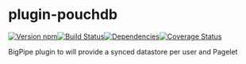 # plugin-pouchdb

[![Version npm][version]](http://browsenpm.org/package/plugin-h)[![Build Status][build]](https://travis-ci.org/bigpipe/plugin-pouchdb)[![Dependencies][david]](https://david-dm.org/bigpipe/plugin-pouchdb)[![Coverage Status][cover]](https://coveralls.io/r/bigpipe/plugin-pouchdb?branch=master)

[version]: http://img.shields.io/npm/v/plugin-pouchdb.svg?style=flat-square
[build]: http://img.shields.io/travis/bigpipe/plugin-pouchdb/master.svg?style=flat-square
[david]: https://img.shields.io/david/bigpipe/plugin-pouchdb.svg?style=flat-square
[cover]: http://img.shields.io/coveralls/bigpipe/plugin-pouchdb/master.svg?style=flat-square

BigPipe plugin to will provide a synced datastore per user and Pagelet

